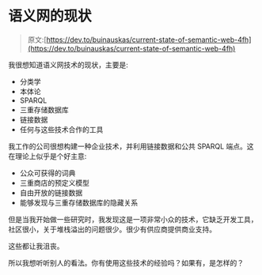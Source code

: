 # 语义网的现状

> 原文:[https://dev.to/buinauskas/current-state-of-semantic-web-4fh](https://dev.to/buinauskas/current-state-of-semantic-web-4fh)

我很想知道语义网技术的现状，主要是:

*   分类学
*   本体论
*   SPARQL
*   三重存储数据库
*   链接数据
*   任何与这些技术合作的工具

我工作的公司很想构建一种企业技术，并利用链接数据和公共 SPARQL 端点。这在理论上似乎是个好主意:

*   公众可获得的词典
*   三重商店的预定义模型
*   自由开放的链接数据
*   能够发现与三重存储数据库的隐藏关系

但是当我开始做一些研究时，我发现这是一项非常小众的技术，它缺乏开发工具，社区很小，关于堆栈溢出的问题很少。很少有供应商提供商业支持。

这些都让我沮丧。

所以我想听听别人的看法。你有使用这些技术的经验吗？如果有，是怎样的？